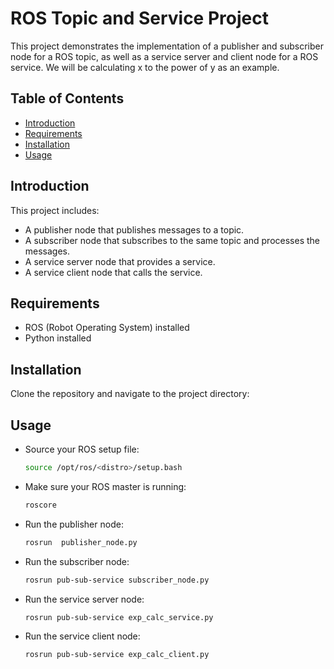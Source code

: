 # ROS Topic and Service Project

This project demonstrates the implementation of a publisher and subscriber node for a ROS topic, as well as a service server and client node for a ROS service. We will be calculating x to the power of y as an example.

## Table of Contents
- [Introduction](#introduction)
- [Requirements](#requirements)
- [Installation](#installation)
- [Usage](#usage)

## Introduction

This project includes:
- A publisher node that publishes messages to a topic.
- A subscriber node that subscribes to the same topic and processes the messages.
- A service server node that provides a service.
- A service client node that calls the service.

## Requirements

- ROS (Robot Operating System) installed
- Python installed

## Installation

Clone the repository and navigate to the project directory:

## Usage
- Source your ROS setup file:
  	```sh
	source /opt/ros/<distro>/setup.bash
- Make sure your ROS master is running:
  	```sh
	roscore
- Run the publisher node:
	```sh
	rosrun  publisher_node.py
- Run the subscriber node:
	```sh
	rosrun pub-sub-service subscriber_node.py
- Run the service server node:
	```sh
	rosrun pub-sub-service exp_calc_service.py
- Run the service client node:
	```sh
	rosrun pub-sub-service exp_calc_client.py


